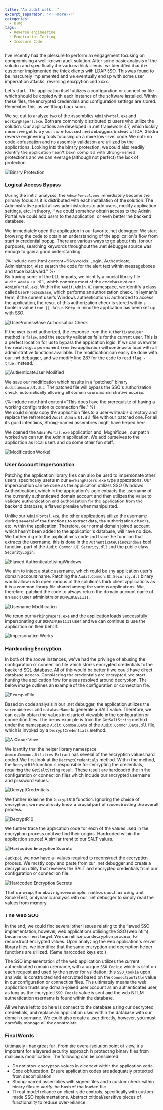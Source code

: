 ```yaml
---
title: "An audit walk..."
excerpt_separator: "<!--more-->"
categories:
  - Blog
tags:
  - Reverse engineering
  - Penetration Testing
  - Insecure Code
---
```


I've recently had the pleasure to perform an engagement focusing on compromising a well-known audit solution. After some basic analysis of the solution and specifically the various thick clients, we identified that the customer implemented the thick clients with LDAP SSO. This was found to be insecurely implemented and we eventually end up with some user impersation attacks, reversing encrpytion and xxxx.

<!--more-->

Let's start.. The application itself utilizes a configuration or connection file which should be copied with each instance of the software installed. Within these files, the encrypted credentials and configuration settings are stored. Remember this, as we'll loop back soon.

We set out to analyze two of the assemblies `AdminPortal.exe` and `WorkingPapers.exe`. Both are commonly distributed to users who utilize the solution. Our applications are developed in .net framework 4.7, which luckily meant we get to try our more focused .net debuggers instead of IDA, Ghidra reverse engineering tools focusing on a more low-level code. We note no code-obfuscation and no assembly validation are utilized by the applications. Looking into the binary protection, we could also readily identify the application hasn't been compiled with Strong-named protections and we can leverage (although not perfect) the lack of protection. 

![Binary Protection](/assets/1666892570459.png)

### Logical Access Bypass

During the initial analyses, the `AdminPortal.exe` immediately became the primary focus as it is distributed with each installation of the solution. The Administrative portal allows administrators to add users, modify application settings, etc. In theory, if we could somehow obtain access to the Admin Portal, we could add users to the application, or even better the backend database. 

We immediately open the application in our favorite .net debugger. We start browsing the code to obtain an understanding of the application's flow from start to credential popup. There are various ways to go about this, for our purposes, searching keywords throughout the .net debugger source was enough to gain a good understanding. 

{% include note.html content="Keywords: Login, Authenticate, Administrator; Also search the code for the alert text within messageboxes and trace backward." %} 
<br/>
By tracing some of the DLL imports, we identify a crucial library file `Audit.Admin.UI.dll`, which contains most of the codebase of our  `AdminPortal.exe`. 
Within the `Audit.Admin.UI` namespace, we identify a class called `UserProcessBase`, which performs an authorization check. In layman's term, if the current user's Windows authentication is authorized to access the application, the result of this authorization check is stored within a boolean value `true || false`. Keep in mind the application has been set up with SSO. 

![UserProcessBase Authorisation Check](/assets/1666894878329.png)

If the user is not authorized, the response from the `AuthenticateUser` method is `false`, and the security validation fails for the current user. This is a perfect location for us to bypass the application logic. If we can overwrite the result e.g. a permanent `true` the application will continue to load with all administrative functions available. The modification can easily be done with our .net debugger, and we modify line 287 for the code to read `flag = true;` instead.

![AuthenticateUser Modified](/assets/1666896122943.png)

We save our modification which results in a “patched” binary `Audit.Admin.UI.dll`. The patched file will bypass the SSO's authorization check, automatically allowing all domain users administrative access. 

{% include note.html content="This does have the prerequisite of having a working configuration or connection file." %} 
<br/>
We could simply copy the application files to a user-writeable directory and replace the referenced `Audit.Admin.UI.dl`l` file with our patched one. For all its good intentions, Strong-named assemblies might have helped here.

We opened the `AdminPortal.exe` application and, Magnifique!, our patch worked we can run the Admin application. We add ourselves to the application as local users and do some other fun stuff.

![Modification Works!](/assets/1666898948618.png)

### User Account Impersonation
Patching the application library files can also be used to impersonate other users, specifically useful in our `WorkingPapers.exe` type applications. Our impersonation can be done as the application utilizes SSO (Windows Authentication), which in the application's logic extracts the username of the currently authenticated domain account and then utilizes the value to validate authentication and authorization for the application from the backend database, a flawed premise when manipulated. 

Unlike our `AdminPortal.exe`, the other applications utilize the username during several of the functions to extract data, the authorization checks, etc. within the application. Therefore, our normal domain joined account which hasn't been added to the application's database, will have no dice. We further dig into the application's code and trace the function that extracts the username, this is done in the `AuthenticateUsingWindows` bool function, part of the `Audit.Common.UI.Security.dll` and the public class `SecurityLogin`.

![Flawed AuthenticateUsingWindows](/assets/1666900595187.png)

We aim to inject a static username, which could be any application user's domain account name. Patching the `Audit.Common.UI.Security.dll` binary would allow us to open various of the solution's thick client applications as it is a common library file shared among the various applications. We, therefore, patched the code to always return the domain account name of an audit user administrator `DOMAIN\EE1111`. 

![Username Modification](/assets/1666901159551.png)

We rerun our `WorkingPapers.exe` and the application loads successfully impersonating our `DOMAIN\EE1111` user and we can continue to use the application on their behalf. 

![Impersonation Works](/assets/1666901525107.png)

### Hardcoding Encryption
In both of the above instances, we've had the privilege of abusing the configuration or connection file which stores encrypted credentials to the backend SQL database. All of this would be better if we could have direct database access. Considering the credentials are encrypted, we start hunting the application flow for areas resolved around decryption. The below image outlines an example of the configuration or connection file.

![ExampleFile](/assets/1666902319261.png)

Based on code analysis in our .net debugger, the application utilizes the `serverAddress` and `databaseName` to generate a SALT value.
Therefore, we can easily obtain the values in cleartext viewable in the configuration or connection files. The below example is from the `GetSaltString` method under the namespace `Audit.Common.Data` of the `Audit.Common.Data.dll` file, which is invoked by a `DecryptCredentials` method.

![A Closer View](/assets/1666902489582.png)

 We identify that the helper library namespace `Admin.Common.Utilities.Extract` has several of the encryption values hard coded. We first look at the `DecryptCredentials` method. Within the method, the `DecryptR10` function is responsible for decrypting the credentials, requiring the `GetSaltString` result. These result are hardcoded the in the configuration or connection files which include our encrypted username and password values. 

![DecryptCredentials](/assets/1666902571924.png)

We further examine the `DecryptR10` function. Ignoring the choice of encryption, we now already know a crucial part of reconstructing the overall process. 

![DecryptR10](/assets/1666903254503.png)

We further trace the application code for each of the values used in the encryption process until we find their origins. Hardcoded within the application source! A similar trend to our SALT values.

![Hardcoded Encryption Secrets](/assets/1666903438443.png)

Jackpot, we now have all values required to reconstruct the decryption process. We mostly copy and paste from our .net debugger and create a decryption utility that receives the SALT and encrypted credentials from our configuration or connection file.

![Hardcoded Encryption Secrets](/assets/1666903886022.png)

That's a wrap, the above ignores simpler methods such as using .net SmokeTest, or dynamic analysis with our .net debugger to simply read the values from memory.

### The Web SOO
In the end, we could find several other issues relating to the flawed SSO implementation, however, web applications utilising the SSO (web ntlm) became our next target. We can utilize our decryption process, to reconstruct encrypted values. Upon analyzing the web application's server library files, we identified that the same encryption and decryption helper functions are utilized. (Same hardcoded keys etc.)

The SSO implementation of the web application utilizes the current authenticated domain username, with a unique `SSO_Cookie` which is sent on each request and used by the server for validation; this `SSO_Cookie` upon analysis, is constructed and encrypted based on the `ConnectionTitle` value in our configuration or connection files. This ultimately means the web application trusts any domain-joined user account as an authenticated user, as long as the encrypted `SSO_Cookie` value is sent and the web NTLM authentication username is found within the database.

All we have left to do here is connect to the database using our decrypted credentials, and replace an application used within the database with our domain username. We could also create a user directly, however, you must carefully manage all the constraints.

### Final Words
Ultimately I had great fun. From the overall solution point of view, it's important for a layered security approach in protecting binary files from malicious modification. The following can be considered:

* Do not store encryption values in cleartext within the application code.
* Code obfuscation. Ensure application codes are adequately protected from decompilation.
* Strong-named assemblies with signed files and a custom check within binary files to verify the hash of the loaded file.
* Threat model reliance on client-side controls, specifically with custom-made  SSO implementations. Abstract critical/sensitive pieces of functionality to reduce over-reliance.




